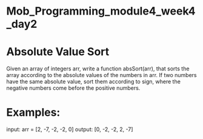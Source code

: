 # Mob_Programming_module4_week4_day2
# Absolute Value Sort

Given an array of integers arr, write a function absSort(arr), that sorts the array according to the absolute values of the numbers in arr. If two numbers have the same absolute value, sort them according to sign, where the negative numbers come before the positive numbers.

# Examples:

input:  arr = [2, -7, -2, -2, 0]
output: [0, -2, -2, 2, -7]

